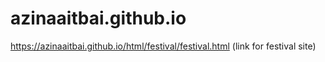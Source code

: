 # azinaaitbai.github.io
https://azinaaitbai.github.io/html/festival/festival.html
(link for festival site)
